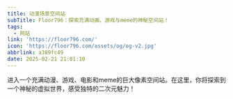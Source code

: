 ```yaml
---
title: 动漫场景空间站
subTitle: Floor796：探索充满动画、游戏与meme的神秘空间站！
tags:
  - 网站
link: 'https://floor796.com/'
icon: 'https://floor796.com/assets/og/og-v2.jpg'
abbrlink: a389fc49
date: 2025-02-21 21:01:10
---
```


进入一个充满动漫、游戏、电影和meme的巨大像素空间站。在这里，你将探索到一个神秘的虚拟世界，感受独特的二次元魅力！